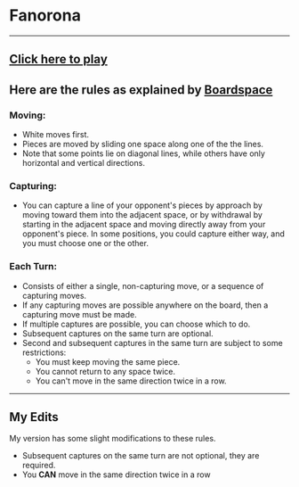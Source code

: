 # Fanorona
---
[Click here to play](https://zyrrus.github.io/fanorona/)
---
## Here are the rules as explained by [Boardspace](https://www.boardspace.net/fanorona/english/rules.html)

### Moving: 
- White moves first. 
- Pieces are moved by sliding one space along one of the the lines. 
- Note that some points lie on diagonal lines, while others have only horizontal and vertical directions.

### Capturing: 
- You can capture a line of your opponent's pieces by approach by moving toward them into the adjacent space, or by withdrawal by starting in the adjacent space and moving directly away from your opponent's piece. In some positions, you could capture either way, and you must choose one or the other.

### Each Turn: 
- Consists of either a single, non-capturing move, or a sequence of capturing moves. 
- If any capturing moves are possible anywhere on the board, then a capturing move must be made. 
- If multiple captures are possible, you can choose which to do. 
- Subsequent captures on the same turn are optional. 
- Second and subsequent captures in the same turn are subject to some restrictions:
    - You must keep moving the same piece.
    - You cannot return to any space twice.
    - You can't move in the same direction twice in a row.
---
## My Edits
My version has some slight modifications to these rules.

- Subsequent captures on the same turn are not optional, they are required.
- You **CAN** move in the same direction twice in a row
